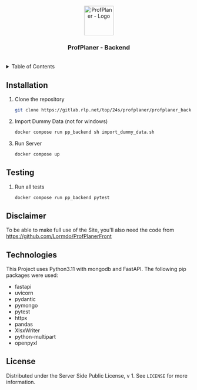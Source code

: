 <!-- PROJECT LOGO -->
<br />
<div align="center">
  <a href="https://gitlab.rlp.net/top/24s/profplaner/profplaner_backend">
    <img src="https://gitlab.rlp.net/uploads/-/system/group/avatar/66550/Entwurf_28.png?width=48" alt="ProfPlaner - Logo" width="80" height="80">
  </a>
  <h3 align="center">ProfPlaner - Backend</h3>
  <br />
</div>





<!-- TABLE OF CONTENTS -->
<details>
  <summary>Table of Contents</summary>
  <ol>
    <li><a href="#installation">Installation</a></li>
    <li><a href="#testing">Testing</a></li>
    <li><a href="#technologies">Technologies</a></li>
    <li><a href="#license">License</a></li>
  </ol>
</details>





<!-- INSTALLATION -->
## Installation

1. Clone the repository
   ```sh
   git clone https://gitlab.rlp.net/top/24s/profplaner/profplaner_backend.git
   ```
2. Import Dummy Data (not for windows)
   ```sh
   docker compose run pp_backend sh import_dummy_data.sh
   ```
3. Run Server
   ```sh
   docker compose up
   ```





<!-- Testing -->
## Testing

1. Run all tests
   ```sh
   docker compose run pp_backend pytest
   ```


## Disclaimer

To be able to make full use of the Site, you'll also need the code from https://github.com/Lormdo/ProfPlanerFront


<!-- TECHNOLOGIES -->
## Technologies
This Project uses Python3.11 with mongodb and FastAPI. The following pip packages were used:
- fastapi
- uvicorn
- pydantic
- pymongo
- pytest
- httpx
- pandas
- XlsxWriter
- python-multipart
- openpyxl



<!-- LICENSE -->
## License

Distributed under the Server Side Public License, v 1. See `LICENSE` for more information.

